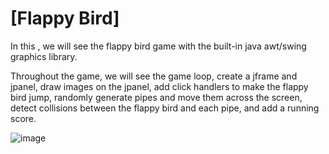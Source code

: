 # [Flappy Bird]

In this , we will see the flappy bird game with the built-in java awt/swing graphics library.

Throughout the game, we will see the game loop, create a jframe and jpanel, draw images on the jpanel, add click handlers to make the flappy bird jump, randomly generate pipes and move them across the screen, detect collisions between the flappy bird and each pipe, and add a running score. 

![image](https://github.com/user-attachments/assets/6c53f90d-7eec-4201-9202-e81527a73820)




